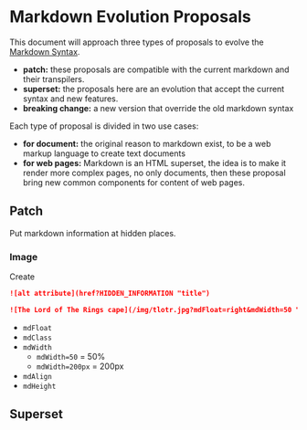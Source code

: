 # Markdown Evolution Proposals

This document will approach three types of proposals to evolve the [Markdown Syntax](https://daringfireball.net/projects/markdown/syntax).

- **patch:** these proposals are compatible with the current markdown and their transpilers.
- **superset:** the proposals here are an evolution that accept the current syntax and new features.
- **breaking change:** a new version that override the old markdown syntax

Each type of proposal is divided in two use cases:

- **for document:** the original reason to markdown exist, to be a web markup language to create text documents
- **for web pages:** Markdown is an HTML superset, the idea is to make it render more complex pages, no only documents, then these proposal bring new common components for content of web pages.

## Patch

Put markdown information at hidden places.

### Image

Create

```md
![alt attribute](href?HIDDEN_INFORMATION "title")
```

```md
![The Lord of The Rings cape](/img/tlotr.jpg?mdFloat=right&mdWidth=50 "title")
```

- `mdFloat`
- `mdClass`
- `mdWidth`
  - `mdWidth=50` = 50%
  - `mdWidth=200px` = 200px 
- `mdAlign`
- `mdHeight`

## Superset
